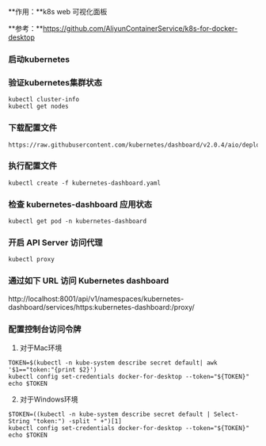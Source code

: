 **作用：**k8s web 可视化面板

**参考：**https://github.com/AliyunContainerService/k8s-for-docker-desktop

### 启动kubernetes

### 验证kubernetes集群状态

```
kubectl cluster-info
kubectl get nodes
```

### 下载配置文件

```
https://raw.githubusercontent.com/kubernetes/dashboard/v2.0.4/aio/deploy/recommended.yaml
```

### 执行配置文件

```
kubectl create -f kubernetes-dashboard.yaml
```

### 检查 kubernetes-dashboard 应用状态

```
kubectl get pod -n kubernetes-dashboard
```

### 开启 API Server 访问代理

```
kubectl proxy
```

### 通过如下 URL 访问 Kubernetes dashboard

  http://localhost:8001/api/v1/namespaces/kubernetes-dashboard/services/https:kubernetes-dashboard:/proxy/

### 配置控制台访问令牌

1. 对于Mac环境

```
TOKEN=$(kubectl -n kube-system describe secret default| awk '$1=="token:"{print $2}')
kubectl config set-credentials docker-for-desktop --token="${TOKEN}"
echo $TOKEN
```

2. 对于Windows环境

```
$TOKEN=((kubectl -n kube-system describe secret default | Select-String "token:") -split " +")[1]
kubectl config set-credentials docker-for-desktop --token="${TOKEN}"
echo $TOKEN
```

#### 